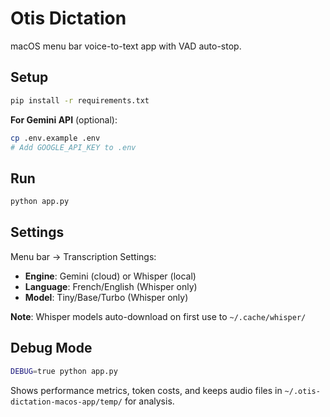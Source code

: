 # Otis Dictation

macOS menu bar voice-to-text app with VAD auto-stop.

## Setup

```bash
pip install -r requirements.txt
```

**For Gemini API** (optional):
```bash
cp .env.example .env
# Add GOOGLE_API_KEY to .env
```

## Run

```bash
python app.py
```

## Settings

Menu bar → Transcription Settings:
- **Engine**: Gemini (cloud) or Whisper (local)
- **Language**: French/English (Whisper only)
- **Model**: Tiny/Base/Turbo (Whisper only)

**Note**: Whisper models auto-download on first use to `~/.cache/whisper/`

## Debug Mode

```bash
DEBUG=true python app.py
```

Shows performance metrics, token costs, and keeps audio files in `~/.otis-dictation-macos-app/temp/` for analysis.
